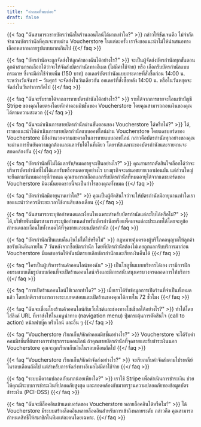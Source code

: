 ```yaml
---
title: "คำถามที่พบบ่อย"
draft: false
---
```


{{< faq "ฉันสามารถขายบัตรกำนัลในร้านออนไลน์ได้มากเท่าใด?" >}}
กล่าวให้ชัดเจนคือ ไม่จำกัดจำนวนบัตรกำนัลที่คุณจะขายผ่าน Voucherstore ในแต่ละครั้ง เราจึงขอแนะนำไม่ให้นำเสนอทางเลือกหลากหลายรูปแบบมากเกินไป
{{</ faq >}}

{{< faq "บัตรกำนัลจะถูกจัดส่งให้ลูกค้าของฉันได้อย่างไร?" >}}
จะเป็นผู้จัดส่งบัตรกำนัลทุกขั้นตอนลูกค้าสามารถเลือกได้ว่าจะให้จัดส่งบัตรกำนัลทางอีเมล (ไม่มีค่าใช้จ่าย) หรือ เลือกรับบัตรกำนัลแบบกระดาษ ซึ่งจะมีค่าใช้จ่ายเพิ่ม (150 บาท) ออเดอร์บัตรกำนัลแบบกระดาษที่สั่งซื้อก่อน 14:00 น. ระหว่างวันจันทร์ – วันศุกร์ จะจัดส่งในวันเดียวกัน ออเดอร์ที่สั่งซื้อหลัง 14:00 น. หรือในวันหยุดจะจัดส่งในวันทำการถัดไป
{{</ faq >}}

{{< faq "ฉันจะรับรายได้จากการขายบัตรกำนัลได้อย่างไร?" >}}
รายได้จากการขายจะโอนเข้าบัญชี Stripe ของคุณโดยตรงโดยหักค่าคอมมิชชั่นของ Voucherstore โดยคุณสามารถถอนเงินของคุณได้ตามความสะดวก
{{</ faq >}}

{{< faq "ฉันจะดำเนินการขายบัตรกำนัลผ่านขั้นตอนของ Voucherstore ได้หรือไม่?" >}}
ได้, เราขอแนะนำให้ดำเนินการขายบัตรกำนัลแบบออฟไลน์ผ่าน Voucherstore โดยแดชบอร์ดของ Voucherstore มีสิ่งอำนวยความสะดวกในการขายแบบออฟไลน์ กล่าวคือบัตรกำนัลทุกอย่างของคุณจะผ่านการยืนยันความถูกต้องและแลกรับได้ในที่เดียว โดยรหัสเฉพาะของบัตรกำนัลและรายงานจะสอดคล้องกัน
{{</ faq >}}

{{< faq "บัตรกำนัลที่ไม่ได้แลกรับ/หมดอายุจะเป็นอย่างไร?" >}}
คุณสามารถตัดสินใจเลือกได้ว่าจะบริหารบัตรกำนัลที่ไม่ได้แลกรับหรือหมดอายุอย่างไร บางธุรกิจจะเสนอขยายเวลาผ่อนผัน แต่ส่วนใหญ่จะยึดตามวันหมดอายุที่กำหนด คุณสามารถเลือกแลกรับบัตรกำนัลที่หมดอายุได้จากแดชบอร์ดของ Voucherstore มิฉะนั้นยอดขายนี้จะเป็นกำไรของคุณทั้งหมด
{{</ faq >}}

{{< faq "บัตรกำนัลมีอายุนานเท่าใด?" >}}
คุณเป็นผู้ตัดสินใจว่าจะให้บัตรกำนัลมีอายุนานเท่าใดเราขอแนะนำว่าควรมีระยะเวลาใช้งานสิบสองเดือน
{{</ faq >}}

{{< faq "ฉันสามารถระบุข้อกำหนดและเงื่อนไขเฉพาะสำหรับบัตรกำนัลแต่ละใบได้หรือไม่?" >}}
ได้,บริษัทพันธมิตรสามารถระบุข้อกำหนดสำหรับบัตรกำนัลหรือแพ็คเกจแต่ละประเภทได้โดยจะดูข้อกำหนดและเงื่อนไขทั้งหมดได้ที่จุดขายและบนบัตรกำนัล
{{</ faq >}}

{{< faq "บัตรกำนัลเป็นแบบคืนเงินไม่ได้ใช่หรือไม่" >}}
กฎหมายคุ้มครองผู้บริโภคอนุญาตให้ลูกค้าขอรับเงินคืนภายใน 7 วันหลังจากซื้อบัตรกำนัล โดยที่บัตรกำนัลต้องไม่เคยถูกแลกรับบริการมาก่อน Voucherstore มีแดชบอร์ดให้พันธมิตรยกเลิกบัตรกำนัลและเรียกเงินคืนได้
{{</ faq >}}

{{< faq "ใครเป็นผู้บริหารร้านค้าออนไลน์ของฉัน" >}}
เป็นโซลูชั่นแบบบริหารได้เอง เรามีการฝึกอบรมแบบเต็มรูปแบบก่อนที่จะเปิดร้านออนไลน์จริงและมีการสนับสนุนครบวงจรตลอดการให้บริการ
{{</ faq >}}

{{< faq "การเปิดร้านออนไลน์ใช้เวลาเท่าใด?" >}}
เมื่อเราได้รับข้อมูลการเปิดร้านที่จำเป็นทั้งหมดแล้ว โดยปกติเราสามารถวางระบบทดสอบและเปิดร้านของคุณได้ภายใน 72 ชั่วโมง
{{</ faq >}}

{{< faq "ฉันจะเชื่อมโยงร้านค้าออนไลน์กับเว็บไซต์และช่องทางโซเชียลได้อย่างไร?" >}}
ทำได้โดยใส่ลิงค์ URL ที่เราส่งให้ในเมนูนำทาง (navigation menu) ปุ่มกระตุ้นการตัดสินใจ (call to action) หน้าเฟซบุ๊ค หรือไลน์ และอื่น ๆ
{{</ faq >}}

{{< faq "Voucherstore เรียกเก็บ/หักค่าคอมมิชชั่นอย่างไร?" >}}
Voucherstore จะได้รับค่าคอมมิชชั่นที่ต้นทางการทำธุรกรรมออนไลน์ ถ้าคุณขายบัตรกำนัลที่จุดขายและรับชำระเงินนอก Voucherstore คุณจะถูกเรียกเก็บเงินในรอบเดือนถัดไป
{{</ faq >}}

{{< faq "Voucherstore เรียกเก็บ/หักค่าจัดส่งอย่างไร?" >}}
จะเรียกเก็บค่าจัดส่งตามไปรษณีย์ในรอบเดือนถัดไป แต่สำหรับการจัดส่งทางอีเมลไม่มีค่าใช้จ่าย
{{</ faq >}}

{{< faq "ระบบมีความปลอดภัยมากน้อยเพียงใด?" >}}
เราใช้ Stripe เพื่อดำเนินการชำระเงิน ช่วยให้คุณมีระบบการชำระเงินที่ปลอดภัยสูงสุด และสอดคล้องกับมาตรฐานความปลอดภัยของข้อมูลบัตรชำระเงิน (PCI-DSS)
{{</ faq >}}

{{< faq "ฉันจะมีล็อคอินเข้าแดชบอร์ดของ Voucherstore หลายล็อคอินได้หรือไม?่" >}}
ได้ Voucherstore มีระบบสร้างล็อคอินหลายล็อคอินสำหรับการเข้าถึงหลายระดับ กล่าวคือ คุณสามารถกำหนดสิทธิ์ให้สมาชิกในทีมแต่ละคนโดยเฉพาะ.
{{</ faq >}}
